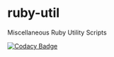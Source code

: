 # ruby-util
Miscellaneous Ruby Utility Scripts 

[![Codacy Badge](https://api.codacy.com/project/badge/Grade/f11eecae746c451fb2fe105b2f6caac3)](https://www.codacy.com/app/brostapholes/ruby-util?utm_source=github.com&amp;utm_medium=referral&amp;utm_content=Brostapholes/ruby-util&amp;utm_campaign=Badge_Grade)
